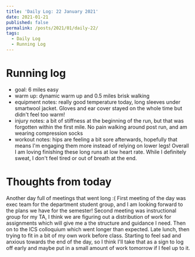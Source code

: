 ```yaml
---
title: 'Daily Log: 22 January 2021'
date: 2021-01-21
published: false
permalink: /posts/2021/01/daily-22/
tags:
  - Daily Log
  - Running Log
---
```


# Running log
- goal: 6 miles easy
- warm up: dynamic warm up and 0.5 miles brisk walking
- equipment notes: really good temperature today, long sleeves under smartwool jacket. Gloves and ear cover stayed on the whole time but didn't feel too warm!
- injury notes: a bit of stiffness at the beginning of the run, but that was forgotten within the first mile. No pain walking around post run, and am wearing compression socks
- workout notes: hips are feeling a bit sore afterwards, hopefully that means I'm engaging them more instead of relying on lower legs! Overall I am loving finishing these long runs at low heart rate. While I definitely sweat, I don't feel tired or out of breath at the end.

# Thoughts from today
Another day full of meetings that went long :( First meeting of the day was exec team for the department student group, and I am looking forward to the plans we have for the semester! Second meeting was instructional group for my TA, I think we are figuring out a distribution of work for assignments which will give me a the structure and guidance I need. Then on to the ICS colloquium which went longer than expected. Late lunch, then trying to fit in a bit of my own work before class. Starting to feel sad and anxious towards the end of the day, so I think I'll take that as a sign to log off early and maybe put in a small amount of work tomorrow if I feel up to it.
